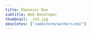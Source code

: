 ```yaml
---
title: Ebenezer Don
subtitle: Web Developer
thumbnail: ./ed.jpg
obsoletes: ["/webstorm/authors/ed/"]
---
```

